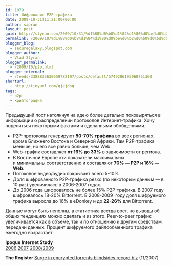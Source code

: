 ```yaml
---
id: 1079
title: Шифрование P2P трафика
date: 2009-10-31T11:21:00+00:00
author: sapran
layout: post
guid: http://styran.com/2009/10/31/%d1%88%d0%b8%d1%84%d1%80%d0%be%d0%b2%d0%b0%d0%bd%d0%b8%d0%b5-p2p-%d1%82%d1%80%d0%b0%d1%84%d0%b8%d0%ba%d0%b0/
permalink: /2009/10/%d1%88%d0%b8%d1%84%d1%80%d0%be%d0%b2%d0%b0%d0%bd%d0%b8%d0%b5-p2p-%d1%82%d1%80%d0%b0%d1%84%d0%b8%d0%ba%d0%b0/
blogger_blog:
  - securegalaxy.blogspot.com
blogger_author:
  - Vlad Styran
blogger_permalink:
  - /2009/10/p2p.html
blogger_internal:
  - /feeds/3388835630659782197/posts/default/5749206195068751360
shorturl:
  - http://tinyurl.com/qjejdsq
tags:
  - p2p
  - криптография
---
```

Предыдущий пост натолкнул на идею&nbsp;более детально&nbsp;поковыряться в информации о распределении протоколов Интернет-трафика. Хочу поделиться некоторыми фактами и&nbsp;сделанными&nbsp;обобщениями.

  * P2P-протоколы генерируют **50-70% трафика** во всех регионах, кроме Ближнего Востока и Северной Африки. Там P2P-трафика меньше, но его все равно больше, чем Web.
  * Web-трафик составляет **от 16% до 33%** в зависимости от региона.
  * В Восточной Европе эти показатели максимальны и&nbsp;минимальны&nbsp;соответственно и составляют **70% &#8212; P2P и 16% &#8212; Web**.
  * Потоковое видео/аудио покрывает всего 5-10%
  * Доля шифрованного P2P-трафика резко (по некоторым данным &#8212; в 10 раз) увеличилась в 2006-2007 годах.
  * До 2006 года шифровалось не более 15% P2P-трафика. В 2007 году шифровалось 18-20% Bittorrent.&nbsp;В 2008-2009 &nbsp;году доля шифруемого трафика выросла до 16% в eDonkey и до **22-26%** для Bittorrent.

Данные могут быть неполны, а статистика всегда врет, но выводы об общих тенденциях можно сделать и из этого. Peer-to-peer трафик увеличивается как в объеме, так и по отношению к другим средствам передачи данных. Процент шифруемого файлообменного трафика ежегодно возрастает.

**Ipoque Internet Study**  
[2006](http://www.ipoque.com/resources/internet-studies/p2p-survey-2006)&nbsp;[2007](http://www.ipoque.com/resources/internet-studies/internet-study-2007)&nbsp;[2008/2009](http://www.ipoque.com/resources/internet-studies/internet-study-2008_2009)

**The Register**&nbsp;[Surge in encrypted torrents blindsides record biz](http://www.theregister.co.uk/2007/11/08/bittorrent_encryption_explosion/) (11/2007)

<div class="addtoany_share_save_container addtoany_content_bottom">
  <div class="a2a_kit a2a_kit_size_32 addtoany_list a2a_target" id="wpa2a_62">
    <a class="a2a_button_facebook" href="http://www.addtoany.com/add_to/facebook?linkurl=https%3A%2F%2Fblog.styran.com%2F2009%2F10%2F%25d1%2588%25d0%25b8%25d1%2584%25d1%2580%25d0%25be%25d0%25b2%25d0%25b0%25d0%25bd%25d0%25b8%25d0%25b5-p2p-%25d1%2582%25d1%2580%25d0%25b0%25d1%2584%25d0%25b8%25d0%25ba%25d0%25b0%2F&linkname=%D0%A8%D0%B8%D1%84%D1%80%D0%BE%D0%B2%D0%B0%D0%BD%D0%B8%D0%B5%20P2P%20%D1%82%D1%80%D0%B0%D1%84%D0%B8%D0%BA%D0%B0" title="Facebook" rel="nofollow" target="_blank"></a><a class="a2a_button_twitter" href="http://www.addtoany.com/add_to/twitter?linkurl=https%3A%2F%2Fblog.styran.com%2F2009%2F10%2F%25d1%2588%25d0%25b8%25d1%2584%25d1%2580%25d0%25be%25d0%25b2%25d0%25b0%25d0%25bd%25d0%25b8%25d0%25b5-p2p-%25d1%2582%25d1%2580%25d0%25b0%25d1%2584%25d0%25b8%25d0%25ba%25d0%25b0%2F&linkname=%D0%A8%D0%B8%D1%84%D1%80%D0%BE%D0%B2%D0%B0%D0%BD%D0%B8%D0%B5%20P2P%20%D1%82%D1%80%D0%B0%D1%84%D0%B8%D0%BA%D0%B0" title="Twitter" rel="nofollow" target="_blank"></a><a class="a2a_button_google_plus" href="http://www.addtoany.com/add_to/google_plus?linkurl=https%3A%2F%2Fblog.styran.com%2F2009%2F10%2F%25d1%2588%25d0%25b8%25d1%2584%25d1%2580%25d0%25be%25d0%25b2%25d0%25b0%25d0%25bd%25d0%25b8%25d0%25b5-p2p-%25d1%2582%25d1%2580%25d0%25b0%25d1%2584%25d0%25b8%25d0%25ba%25d0%25b0%2F&linkname=%D0%A8%D0%B8%D1%84%D1%80%D0%BE%D0%B2%D0%B0%D0%BD%D0%B8%D0%B5%20P2P%20%D1%82%D1%80%D0%B0%D1%84%D0%B8%D0%BA%D0%B0" title="Google+" rel="nofollow" target="_blank"></a><a class="a2a_button_linkedin" href="http://www.addtoany.com/add_to/linkedin?linkurl=https%3A%2F%2Fblog.styran.com%2F2009%2F10%2F%25d1%2588%25d0%25b8%25d1%2584%25d1%2580%25d0%25be%25d0%25b2%25d0%25b0%25d0%25bd%25d0%25b8%25d0%25b5-p2p-%25d1%2582%25d1%2580%25d0%25b0%25d1%2584%25d0%25b8%25d0%25ba%25d0%25b0%2F&linkname=%D0%A8%D0%B8%D1%84%D1%80%D0%BE%D0%B2%D0%B0%D0%BD%D0%B8%D0%B5%20P2P%20%D1%82%D1%80%D0%B0%D1%84%D0%B8%D0%BA%D0%B0" title="LinkedIn" rel="nofollow" target="_blank"></a><a class="a2a_dd addtoany_share_save" href="https://www.addtoany.com/share"></a>
  </div>
</div>